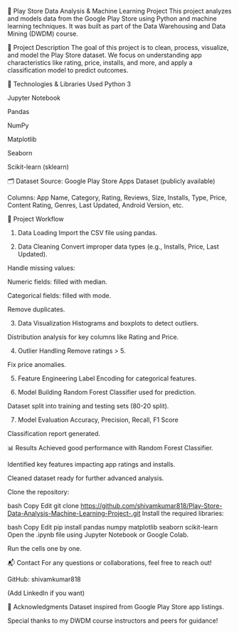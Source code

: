 📱 Play Store Data Analysis & Machine Learning Project
This project analyzes and models data from the Google Play Store using Python and machine learning techniques. It was built as part of the Data Warehousing and Data Mining (DWDM) course.


📌 Project Description
The goal of this project is to clean, process, visualize, and model the Play Store dataset. We focus on understanding app characteristics like rating, price, installs, and more, and apply a classification model to predict outcomes.

🧰 Technologies & Libraries Used
Python 3

Jupyter Notebook

Pandas

NumPy

Matplotlib

Seaborn

Scikit-learn (sklearn)

🗂️ Dataset
Source: Google Play Store Apps Dataset (publicly available)

Columns: App Name, Category, Rating, Reviews, Size, Installs, Type, Price, Content Rating, Genres, Last Updated, Android Version, etc.

🚀 Project Workflow
1. Data Loading
Import the CSV file using pandas.

2. Data Cleaning
Convert improper data types (e.g., Installs, Price, Last Updated).

Handle missing values:

Numeric fields: filled with median.

Categorical fields: filled with mode.

Remove duplicates.

3. Data Visualization
Histograms and boxplots to detect outliers.

Distribution analysis for key columns like Rating and Price.

4. Outlier Handling
Remove ratings > 5.

Fix price anomalies.

5. Feature Engineering
Label Encoding for categorical features.

6. Model Building
Random Forest Classifier used for prediction.

Dataset split into training and testing sets (80-20 split).

7. Model Evaluation
Accuracy, Precision, Recall, F1 Score

Classification report generated.

📊 Results
Achieved good performance with Random Forest Classifier.

Identified key features impacting app ratings and installs.

Cleaned dataset ready for further advanced analysis.


Clone the repository:

bash
Copy
Edit
git clone https://github.com/shivamkumar818/Play-Store-Data-Analysis-Machine-Learning-Project-.git
Install the required libraries:

bash
Copy
Edit
pip install pandas numpy matplotlib seaborn scikit-learn
Open the .ipynb file using Jupyter Notebook or Google Colab.

Run the cells one by one.

📬 Contact
For any questions or collaborations, feel free to reach out!

GitHub: shivamkumar818

(Add LinkedIn if you want)

🌟 Acknowledgments
Dataset inspired from Google Play Store app listings.

Special thanks to my DWDM course instructors and peers for guidance!
